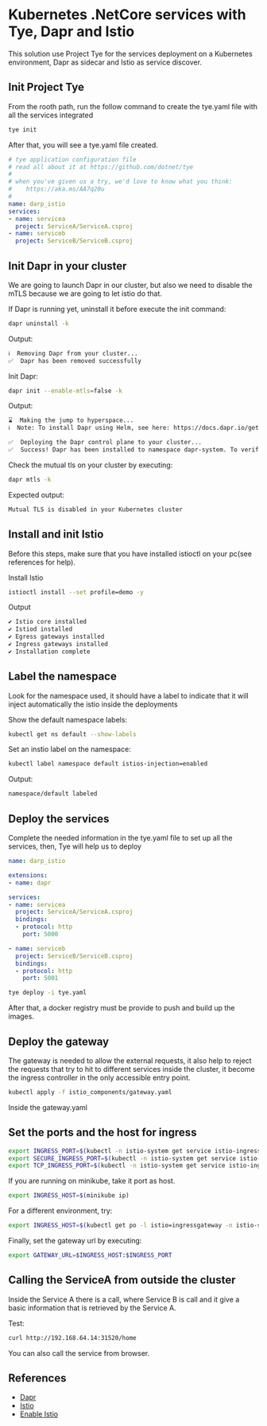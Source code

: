 # Kubernetes .NetCore services with Tye, Dapr and Istio
This solution use Project Tye for the services deployment on a Kubernetes environment, Dapr as sidecar and Istio as service discover.

## Init Project Tye 
From the rooth path, run the follow command to create the tye.yaml file with all the services integrated

```sh
tye init
```

After that, you will see a tye.yaml file created.

```yaml
# tye application configuration file
# read all about it at https://github.com/dotnet/tye
#
# when you've given us a try, we'd love to know what you think:
#    https://aka.ms/AA7q20u
#
name: darp_istio
services:
- name: servicea
  project: ServiceA/ServiceA.csproj
- name: serviceb
  project: ServiceB/ServiceB.csproj
```

## Init Dapr in your cluster
We are going to launch Dapr in our cluster, but also we need to disable the mTLS because we are going to let istio do that.

If Dapr is running yet, uninstall it before execute the init command:
```sh
dapr uninstall -k
```

Output:
```sh
ℹ️  Removing Dapr from your cluster...
✅  Dapr has been removed successfully
```

Init Dapr:
```sh
dapr init --enable-mtls=false -k
```

Output:
```sh
⌛  Making the jump to hyperspace...
ℹ️  Note: To install Dapr using Helm, see here: https://docs.dapr.io/getting-started/install-dapr-kubernetes/#install-with-helm-advanced

✅  Deploying the Dapr control plane to your cluster...
✅  Success! Dapr has been installed to namespace dapr-system. To verify, run `dapr status -k' in your terminal. To get started, go here: https://aka.ms/dapr-getting-started
```

Check the mutual tls on your cluster by executing:
```sh
dapr mtls -k
```

Expected output:
```sh
Mutual TLS is disabled in your Kubernetes cluster 
```

## Install and init Istio
Before this steps, make sure that you have installed istioctl on your pc(see references for help).

Install Istio
```sh
istioctl install --set profile=demo -y
```

Output
```sh
✔ Istio core installed
✔ Istiod installed
✔ Egress gateways installed
✔ Ingress gateways installed
✔ Installation complete
```

## Label the namespace
Look for the namespace used, it should have a label to indicate that it will inject automatically the istio inside the deployments

Show the default namespace labels:
```sh
kubectl get ns default --show-labels
```

Set an instio label on the namespace:
```sh
kubectl label namespace default istios-injection=enabled
```

Output:
```sh
namespace/default labeled
```

## Deploy the services
Complete the needed information in the tye.yaml file to set up all the services, then, Tye will help us to deploy 
```yaml
name: darp_istio

extensions:
- name: dapr

services:
- name: servicea
  project: ServiceA/ServiceA.csproj
  bindings:
  - protocol: http
    port: 5000  

- name: serviceb
  project: ServiceB/ServiceB.csproj
  bindings:
  - protocol: http
    port: 5001   
```

```sh
tye deploy -i tye.yaml
```

After that, a docker registry must be provide to push and build up the images.

## Deploy the gateway
The gateway is needed to allow the external requests, it also help to reject the requests that try to hit to different services inside the cluster, it become the ingress controller in the only accessible entry point.

```sh
kubectl apply -f istio_components/gateway.yaml
```

Inside the gateway.yaml

## Set the ports and the host for ingress 
```sh
export INGRESS_PORT=$(kubectl -n istio-system get service istio-ingressgateway -o jsonpath='{.spec.ports[?(@.name=="http2")].nodePort}')
export SECURE_INGRESS_PORT=$(kubectl -n istio-system get service istio-ingressgateway -o jsonpath='{.spec.ports[?(@.name=="https")].nodePort}')
export TCP_INGRESS_PORT=$(kubectl -n istio-system get service istio-ingressgateway -o jsonpath='{.spec.ports[?(@.name=="tcp")].nodePort}')
```

If you are running on minikube, take it port as host.
```sh
export INGRESS_HOST=$(minikube ip)
```

For a different environment, try:
```sh
export INGRESS_HOST=$(kubectl get po -l istio=ingressgateway -n istio-system -o jsonpath='{.items[0].status.hostIP}')
```

Finally, set the gateway url by executing:
```sh
export GATEWAY_URL=$INGRESS_HOST:$INGRESS_PORT
```

## Calling the ServiceA from outside the cluster
Inside the Service A there is a call, where Service B is call and it give a basic information that is retrieved by the Service A.

Test:
```sh
curl http://192.168.64.14:31520/home
``` 

You can also call the service from browser.

## References
- [Dapr](https://docs.dapr.io/getting-started/install-dapr-cli/)
- [Istio](https://istio.io/latest/docs/setup/getting-started/)
- [Enable Istio](https://istio.io/latest/docs/examples/bookinfo/#deploying-the-application)
